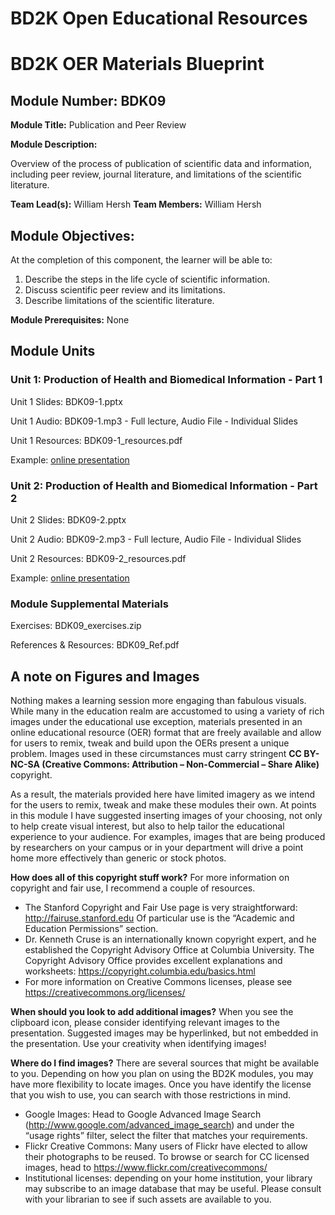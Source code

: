 # BD2K Open Educational Resources


# BD2K OER Materials Blueprint


## Module Number: BDK09

**Module Title:** Publication and Peer Review

**Module Description:**

Overview of the process of publication of scientific data and information, including peer review, journal literature, and limitations of the scientific literature.

**Team Lead(s):** William Hersh
**Team Members:** William Hersh

## Module Objectives:

At the completion of this component, the learner will be able to:

1. Describe the steps in the life cycle of scientific information.
2. Discuss scientific peer review and its limitations.
3. Describe limitations of the scientific literature.

**Module Prerequisites:** None

## Module Units
### Unit 1: Production of Health and Biomedical Information - Part 1

Unit 1 Slides: BDK09-1.pptx

Unit 1 Audio: BDK09-1.mp3 - Full lecture, Audio File - Individual Slides

Unit 1 Resources: BDK09-1_resources.pdf

Example: [online presentation](https://dmice.ohsu.edu/bd2k/demo/BDK09-1/presentation_html5.html)

### Unit 2: Production of Health and Biomedical Information - Part 2

Unit 2 Slides: BDK09-2.pptx

Unit 2 Audio: BDK09-2.mp3 - Full lecture, Audio File - Individual Slides

Unit 2 Resources: BDK09-2_resources.pdf

Example: [online presentation](https://dmice.ohsu.edu/bd2k/demo/BDK09-2/presentation_html5.html)

### Module Supplemental Materials

Exercises: BDK09\_exercises.zip

References & Resources: BDK09\_Ref.pdf

## A note on Figures and Images

Nothing makes a learning session more engaging than fabulous visuals.  While many in the education realm are accustomed to using a variety of rich images under the educational use exception, materials presented in an online educational resource (OER) format that are freely available and allow for users to remix, tweak and build upon the OERs present a unique problem.  Images used in these circumstances must carry stringent **CC BY-NC-SA (Creative Commons: Attribution – Non-Commercial – Share Alike)** copyright.

As a result, the materials provided here have limited imagery as we intend for the users to remix, tweak and make these modules their own.  At points in this module I have suggested inserting images of your choosing, not only to help create visual interest, but also to help tailor the educational experience to your audience.  For examples, images that are being produced by researchers on your campus or in your department will drive a point home more effectively than generic or stock photos.

**How does all of this copyright stuff work?**  For more information on copyright and fair use, I recommend a couple of resources.

- The Stanford Copyright and Fair Use page is very straightforward: http://fairuse.stanford.edu  Of particular use is the “Academic and Education Permissions” section.  
- Dr. Kenneth Cruse is an internationally known copyright expert, and he established the Copyright Advisory Office at Columbia University.  The Copyright Advisory Office provides excellent explanations and worksheets: https://copyright.columbia.edu/basics.html 
- For more information on Creative Commons licenses, please see https://creativecommons.org/licenses/

**When should you look to add additional images?**  When you see the clipboard icon, please consider identifying relevant images to the presentation.  Suggested images may be hyperlinked, but not embedded in the presentation.  Use your creativity when identifying images!  

**Where do I find images?** There are several sources that might be available to you.  Depending on how you plan on using the BD2K modules, you may have more flexibility to locate images.  Once you have identify the license that you wish to use, you can search with those restrictions in mind.

- Google Images:  Head to Google Advanced Image Search (http://www.google.com/advanced_image_search) and under the “usage rights” filter, select the filter that matches your requirements.
- Flickr Creative Commons:  Many users of Flickr have elected to allow their photographs to be reused.  To browse or search for CC licensed images, head to https://www.flickr.com/creativecommons/  
- Institutional licenses: depending on your home institution, your library may subscribe to an image database that may be useful.  Please consult with your librarian to see if such assets are available to you.
